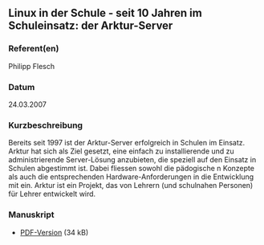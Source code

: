
 
## Linux in der Schule - seit 10 Jahren im Schuleinsatz: der Arktur-Server


### Referent(en)
 Philipp Flesch

### Datum
 24.03.2007

### Kurzbeschreibung
 Bereits seit 1997 ist der Arktur-Server erfolgreich in Schulen im Einsatz. Arktur hat sich als Ziel gesetzt, eine einfach zu installierende und zu administrierende Server-Lösung anzubieten, die speziell auf den Einsatz in Schulen abgestimmt ist. Dabei fliessen sowohl die pädogische n Konzepte als auch die entsprechenden Hardware-Anforderungen in die Entwicklung mit ein. Arktur ist ein Projekt, das von Lehrern (und schulnahen Personen) für Lehrer entwickelt wird.

### Manuskript

          
* [PDF-Version](/download/Vortraege/Arktur.pdf) (34 kB)
                 
      
  

